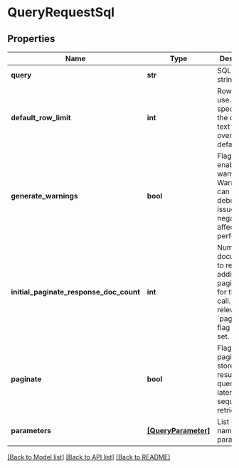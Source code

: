 # QueryRequestSql


## Properties
Name | Type | Description | Notes
------------ | ------------- | ------------- | -------------
**query** | **str** | SQL query string. | 
**default_row_limit** | **int** | Row limit to use. Limits specified in the query text will override this default. | [optional] 
**generate_warnings** | **bool** | Flag to enable warnings. Warnings can help debug query issues but negatively affect performance. | [optional] 
**initial_paginate_response_doc_count** | **int** | Number of documents to return in addition to paginating for this query call. Only relevant if &#x60;paginate&#x60; flag is also set. | [optional] 
**paginate** | **bool** | Flag to paginate and store the results of this query for later / sequential retrieval. | [optional] 
**parameters** | [**[QueryParameter]**](QueryParameter.md) | List of named parameters. | [optional] 

[[Back to Model list]](../README.md#documentation-for-models) [[Back to API list]](../README.md#documentation-for-api-endpoints) [[Back to README]](../README.md)


